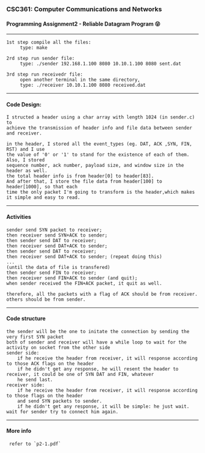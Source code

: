 
### CSC361: Computer Communications and Networks  
#### Programming Assignment2 - Reliable Datagram Program :stuck_out_tongue_closed_eyes:
----
    1st step compile all the files:
         type: make

    2rd step run sender file:
         type: ./sender 192.168.1.100 8080 10.10.1.100 8080 sent.dat

    3rd step run receivedr file:
         open another terminal in the same directory,
         type: ./receiver 10.10.1.100 8080 received.dat
----
#### Code Design:
    I structed a header using a char array with length 1024 (in sender.c) to
    achieve the transmission of header info and file data between sender and receiver.

    in the header, I stored all the event_types (eg. DAT, ACK ,SYN, FIN, RST) and I use
    the value of '0' or '1' to stand for the existence of each of them. Also, I stored
    sequence number, ack number, payload size, and window size in the header as well.
    the total header info is from header[0] to header[83].
    And after that, I store the file data from header[100] to header[1000], so that each
    time the only packet I'm going to transform is the header,which makes it simple and easy to read.
----
#### Activities
    sender send SYN packet to receiver;
    then receiver send SYN+ACK to sender; 
    then sender send DAT to receiver;
    then receiver send DAT+ACK to sender;
    then sender send DAT to receiver;
    then receiver send DAT+ACK to sender; (repeat doing this)
    ...
    (until the data of file is transfered)
    then sender send FIN to receiver;
    then receiver send FIN+ACK to sender (and quit);
    when sender received the FIN+ACK packet, it quit as well.

    therefore, all the packets with a flag of ACK should be from receiver.
    others should be from sender.
----
#### Code structure
    the sender will be the one to initate the connection by sending the very first SYN packet 
    both of sender and receiver will have a while loop to wait for the activity on socket from the other side
    sender side: 
        if he receive the header from receiver, it will response according to those ACK flags on the header
        if he didn't get any response, he will resent the header to receiver, it could be one of SYN DAT and FIN, whatever
        he send last.
    receiver side: 
        if he receive the header from receiver, it will response according to those flags on the header
        and send SYN packets to sender.
        if he didn't get any response, it will be simple: he just wait. wait for sender try to connect him again.
 ----
 #### More info
     refer to `p2-1.pdf`


